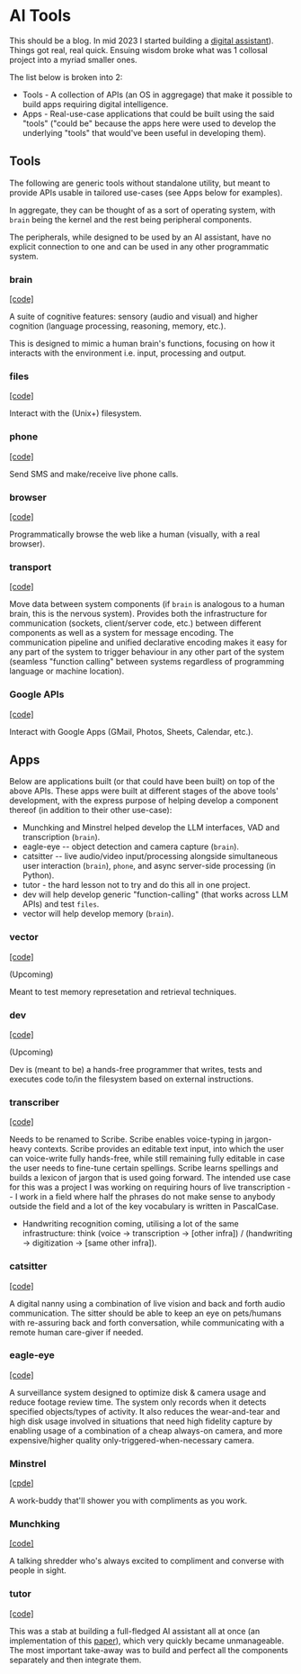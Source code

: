 # AI Tools

This should be a blog. In mid 2023 I started building a [digital assistant](https://docs.google.com/document/d/1x52awYN3-fEHk6RjW9Ly-ygbaGhkSxwNGIoS8oXNdS8/)). Things got real, real quick. Ensuing wisdom broke what was 1 collosal project into a myriad smaller ones.

The list below is broken into 2:
- Tools - A collection of APIs (an OS in aggregage) that make it possible to build apps requiring digital intelligence.
- Apps - Real-use-case applications that could be built using the said "tools" ("could be" because the apps here were used to develop the underlying "tools" that would've been useful in developing them).

## Tools
The following are generic tools without standalone utility, but meant to provide APIs usable in tailored use-cases (see Apps below for examples).

In aggregate, they can be thought of as a sort of operating system, with `brain` being the kernel and the rest being peripheral components.

The peripherals, while designed to be used by an AI assistant, have no explicit connection to one and can be used in any other programmatic system.

### brain 
[[code]](https://github.com/mgbrian/brain/)

A suite of cognitive features: sensory (audio and visual) and higher cognition (language processing, reasoning, memory, etc.).

This is designed to mimic a human brain's functions, focusing on how it interacts with the environment i.e. input, processing and output.

### files 
[[code]](https://github.com/mgbrian/files/)

Interact with the (Unix+) filesystem.

### phone 
[[code]](https://github.com/mgbrian/phone/)

Send SMS and make/receive live phone calls.

### browser 
[[code]](https://github.com/mgbrian/browser/)

Programmatically browse the web like a human (visually, with a real browser).

### transport 
[[code]](https://github.com/mgbrian/transport/)

Move data between system components (if `brain` is analogous to a human brain, this is the nervous system). Provides both the infrastructure for communication (sockets, client/server code, etc.) between different components as well as a system for message encoding. The communication pipeline and unified declarative encoding makes it easy for any part of the system to trigger behaviour in any other part of the system (seamless "function calling" between systems regardless of programming language or machine location).

### Google APIs 
[[code]](https://github.com/mgbrian/google_apis/)

Interact with Google Apps (GMail, Photos, Sheets, Calendar, etc.).

## Apps
Below are applications built (or that could have been built) on top of the above APIs. These apps were built at different stages of the above tools' development, with the express purpose of helping develop a component thereof (in addition to their other use-case):

- Munchking and Minstrel helped develop the LLM interfaces, VAD and transcription (`brain`).
- eagle-eye -- object detection and camera capture (`brain`).
- catsitter -- live audio/video input/processing alongside simultaneous user interaction (`brain`), `phone`, and async server-side processing (in Python).
- tutor - the hard lesson not to try and do this all in one project.
- dev will help develop generic "function-calling" (that works across LLM APIs) and test `files`.
- vector will help develop memory (`brain`).

### vector 
[[code]](https://github.com/mgbrian/vector/)

(Upcoming)

Meant to test memory represetation and retrieval techniques.

### dev 
[[code]](https://github.com/mgbrian/dev/)

(Upcoming)

Dev is (meant to be) a hands-free programmer that writes, tests and executes code to/in the filesystem based on external instructions.

### transcriber 
[[code]](https://github.com/mgbrian/transcriber/)

Needs to be renamed to Scribe. Scribe enables voice-typing in jargon-heavy contexts. Scribe provides an editable text input, into which the user can voice-write fully hands-free, while still remaining fully editable in case the user needs to fine-tune certain spellings. Scribe learns spellings and builds a lexicon of jargon that is used going forward. The intended use case for this was a project I was working on requiring hours of live transcription -- I work in a field where half the phrases do not make sense to anybody outside the field and a lot of the key vocabulary is written in PascalCase.

 * Handwriting recognition coming, utilising a lot of the same infrastructure: think (voice -> transcription -> [other infra]) / (handwriting -> digitization -> [same other infra]).

### catsitter 
[[code]](https://github.com/mgbrian/catsitter/)

A digital nanny using a combination of live vision and back and forth audio communication. The sitter should be able to keep an eye on pets/humans with re-assuring back and forth conversation, while communicating with a remote human care-giver if needed.

### eagle-eye 
[[code]](https://github.com/mgbrian/eagle-eye/)

A surveillance system designed to optimize disk & camera usage and reduce footage review time. The system only records when it detects specified objects/types of activity. It also reduces the wear-and-tear and high disk usage involved in situations that need high fidelity capture by enabling usage of a combination of a cheap always-on camera, and more expensive/higher quality only-triggered-when-necessary camera.

### Minstrel 
[[cpde]](https://github.com/mgbrian/minstrel/)

A work-buddy that'll shower you with compliments as you work.

### Munchking 
[[code]](https://github.com/mgbrian/munchking/)

A talking shredder who's always excited to compliment and converse with people in sight.

### tutor 
[[code]](https://github.com/mgbrian/tutor/)

This was a stab at building a full-fledged AI assistant all at once (an implementation of this [paper](https://docs.google.com/document/d/1x52awYN3-fEHk6RjW9Ly-ygbaGhkSxwNGIoS8oXNdS8/)), which very quickly became unmanageable. The most important take-away was to build and perfect all the components separately and then integrate them.



